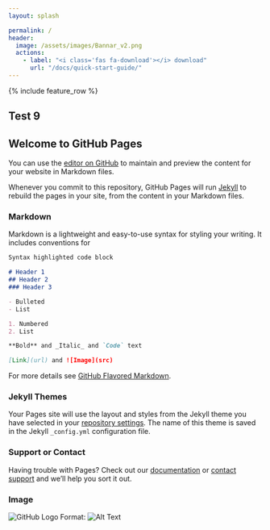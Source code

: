 ```yaml
---
layout: splash

permalink: /
header:
  image: /assets/images/Bannar_v2.png
  actions:
    - label: "<i class='fas fa-download'></i> download"
      url: "/docs/quick-start-guide/"   
---
```


{% include feature_row %}

## Test 9
## Welcome to GitHub Pages

You can use the [editor on GitHub](https://github.com/chrisgrizzly/test/edit/master/index.md) to maintain and preview the content for your website in Markdown files.

Whenever you commit to this repository, GitHub Pages will run [Jekyll](https://jekyllrb.com/) to rebuild the pages in your site, from the content in your Markdown files.

### Markdown

Markdown is a lightweight and easy-to-use syntax for styling your writing. It includes conventions for

```markdown
Syntax highlighted code block

# Header 1
## Header 2
### Header 3

- Bulleted
- List

1. Numbered
2. List

**Bold** and _Italic_ and `Code` text

[Link](url) and ![Image](src)
```

For more details see [GitHub Flavored Markdown](https://guides.github.com/features/mastering-markdown/).

### Jekyll Themes

Your Pages site will use the layout and styles from the Jekyll theme you have selected in your [repository settings](https://github.com/chrisgrizzly/test/settings). The name of this theme is saved in the Jekyll `_config.yml` configuration file.

### Support or Contact

Having trouble with Pages? Check out our [documentation](https://help.github.com/categories/github-pages-basics/) or [contact support](https://github.com/contact) and we’ll help you sort it out.

### Image
![GitHub Logo](https://www.gettyimages.com/gi-resources/images/Embed/new/embed2.jpg)
Format: ![Alt Text](url)

